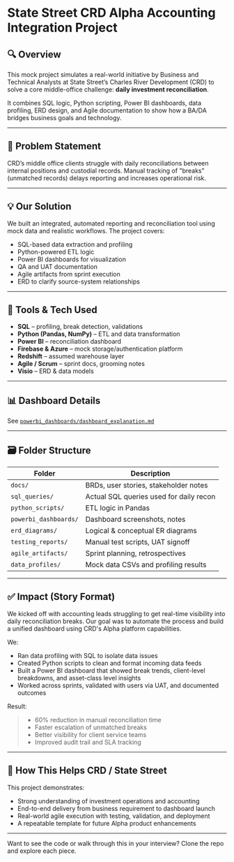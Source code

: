 
# State Street CRD Alpha Accounting Integration Project

## 🔍 Overview
This mock project simulates a real-world initiative by Business and Technical Analysts at State Street’s Charles River Development (CRD) to solve a core middle-office challenge: **daily investment reconciliation**.

It combines SQL logic, Python scripting, Power BI dashboards, data profiling, ERD design, and Agile documentation to show how a BA/DA bridges business goals and technology.

---

## 🎯 Problem Statement
CRD’s middle office clients struggle with daily reconciliations between internal positions and custodial records. Manual tracking of "breaks" (unmatched records) delays reporting and increases operational risk.

---

## 💡 Our Solution
We built an integrated, automated reporting and reconciliation tool using mock data and realistic workflows. The project covers:

- SQL-based data extraction and profiling
- Python-powered ETL logic
- Power BI dashboards for visualization
- QA and UAT documentation
- Agile artifacts from sprint execution
- ERD to clarify source-system relationships

---

## 🧰 Tools & Tech Used
- **SQL** – profiling, break detection, validations
- **Python (Pandas, NumPy)** – ETL and data transformation
- **Power BI** – reconciliation dashboard
- **Firebase & Azure** – mock storage/authentication platform
- **Redshift** – assumed warehouse layer
- **Agile / Scrum** – sprint docs, grooming notes
- **Visio** – ERD & data models

---

## 📊 Dashboard Details
See [`powerbi_dashboards/dashboard_explanation.md`](powerbi_dashboards/dashboard_explanation.md)

---

## 🗃️ Folder Structure

| Folder | Description |
|--------|-------------|
| `docs/` | BRDs, user stories, stakeholder notes |
| `sql_queries/` | Actual SQL queries used for daily recon |
| `python_scripts/` | ETL logic in Pandas |
| `powerbi_dashboards/` | Dashboard screenshots, notes |
| `erd_diagrams/` | Logical & conceptual ER diagrams |
| `testing_reports/` | Manual test scripts, UAT signoff |
| `agile_artifacts/` | Sprint planning, retrospectives |
| `data_profiles/` | Mock data CSVs and profiling results |

---

## ✅ Impact (Story Format)

We kicked off with accounting leads struggling to get real-time visibility into daily reconciliation breaks. Our goal was to automate the process and build a unified dashboard using CRD's Alpha platform capabilities.

We:
- Ran data profiling with SQL to isolate data issues
- Created Python scripts to clean and format incoming data feeds
- Built a Power BI dashboard that showed break trends, client-level breakdowns, and asset-class level insights
- Worked across sprints, validated with users via UAT, and documented outcomes

Result:
> - 60% reduction in manual reconciliation time  
> - Faster escalation of unmatched breaks  
> - Better visibility for client service teams  
> - Improved audit trail and SLA tracking

---

## 🧠 How This Helps CRD / State Street

This project demonstrates:
- Strong understanding of investment operations and accounting
- End-to-end delivery from business requirement to dashboard launch
- Real-world agile execution with testing, validation, and deployment
- A repeatable template for future Alpha product enhancements

---

Want to see the code or walk through this in your interview? Clone the repo and explore each piece.
